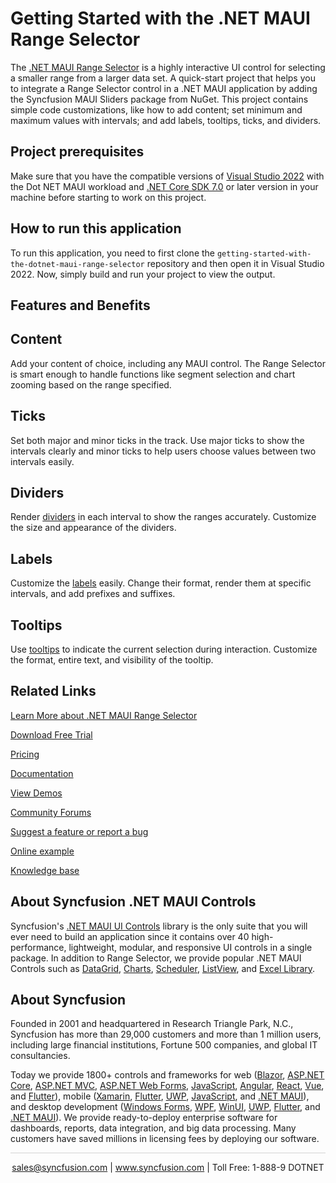 # Getting Started with the .NET MAUI Range Selector
The [.NET MAUI Range Selector](https://www.syncfusion.com/maui-controls/maui-range-selector?utm_source=github&utm_medium=listing&utm_campaign=maui-range-selector-github-samples) is a highly interactive UI control for selecting a smaller range from a larger data set. A quick-start project that helps you to integrate a Range Selector control in a .NET MAUI application by adding the Syncfusion MAUI Sliders package from NuGet. This project contains simple code customizations, like how to add content; set minimum and maximum values with intervals; and add labels, tooltips, ticks, and dividers.

## Project prerequisites
Make sure that you have the compatible versions of [Visual Studio 2022](https://visualstudio.microsoft.com/downloads/) with the Dot NET MAUI workload and [.NET Core SDK 7.0](https://dotnet.microsoft.com/en-us/download/dotnet/7.0) or later version in your machine before starting to work on this project.

## How to run this application
To run this application, you need to first clone the `getting-started-with-the-dotnet-maui-range-selector` repository and then open it in Visual Studio 2022. Now, simply build and run your project to view the output.

## Features and Benefits

## Content

Add your content of choice, including any MAUI control. The Range Selector is smart enough to handle functions like segment selection and chart zooming based on the range specified.

## Ticks

Set both major and minor ticks in the track. Use major ticks to show the intervals clearly and minor ticks to help users choose values between two intervals easily.

## Dividers

Render [dividers](https://help.syncfusion.com/maui/range-selector/divider?utm_source=github&utm_medium=listing&utm_campaign=maui-range-selector-github-samples) in each interval to show the ranges accurately. Customize the size and appearance of the dividers.

## Labels

Customize the [labels](https://help.syncfusion.com/maui/range-selector/labels?utm_source=github&utm_medium=listing&utm_campaign=maui-range-selector-github-samples) easily. Change their format, render them at specific intervals, and add prefixes and suffixes.

## Tooltips

Use [tooltips](https://help.syncfusion.com/maui/range-selector/tooltip?utm_source=github&utm_medium=listing&utm_campaign=maui-range-selector-github-samples) to indicate the current selection during interaction. Customize the format, entire text, and visibility of the tooltip.

## Related Links

[Learn More about .NET MAUI Range Selector](https://www.syncfusion.com/maui-controls/maui-range-selector?utm_source=github&utm_medium=listing&utm_campaign=maui-range-selector-github-samples)

[Download Free Trial](https://www.syncfusion.com/downloads/maui?utm_source=github&utm_medium=listing&utm_campaign=maui-range-selector-github-samples)

[Pricing](https://www.syncfusion.com/sales/teamlicense?utm_source=github&utm_medium=listing&utm_campaign=maui-range-selector-github-samples)

[Documentation](https://help.syncfusion.com/maui/range-selector/getting-started?utm_source=github&utm_medium=listing&utm_campaign=maui-range-selector-github-samples)

[View Demos](https://github.com/SyncfusionExamples/getting-started-with-the-dotnet-maui-range-selector?utm_source=github&utm_medium=listing&utm_campaign=maui-range-selector-github-samples)

[Community Forums](https://www.syncfusion.com/forums/maui?utm_source=github&utm_medium=listing&utm_campaign=maui-range-selector-github-samples)

[Suggest a feature or report a bug](https://www.syncfusion.com/feedback/maui?utm_source=github&utm_medium=listing&utm_campaign=maui-range-selector-github-samples)

[Online example](https://github.com/syncfusion/maui-demos/tree/master/MAUI/Sliders/SampleBrowser.Maui.Sliders/Samples/RangeSelector?utm_source=github&utm_medium=listing&utm_campaign=maui-range-selector-github-samples)

[Knowledge base](https://support.syncfusion.com/kb?utm_source=github&utm_medium=listing&utm_campaign=maui-range-selector-github-samples)

## About Syncfusion .NET MAUI Controls
Syncfusion's [.NET MAUI UI Controls](https://www.syncfusion.com/maui-controls?utm_source=github&utm_medium=listing&utm_campaign=maui-range-selector-github-samples) library is the only suite that you will ever need to build an application since it contains over 40 high-performance, lightweight, modular, and responsive UI controls in a single package. In addition to Range Selector, we provide popular .NET MAUI Controls such as [DataGrid](https://www.syncfusion.com/maui-controls/maui-datagrid?utm_source=github&utm_medium=listing&utm_campaign=maui-range-selector-github-samples), [Charts](https://www.syncfusion.com/maui-controls/maui-cartesian-charts?utm_source=github&utm_medium=listing&utm_campaign=maui-range-selector-github-samples), [Scheduler](https://www.syncfusion.com/maui-controls/maui-scheduler?utm_source=github&utm_medium=listing&utm_campaign=maui-range-selector-github-samples), [ListView](https://www.syncfusion.com/maui-controls/maui-listview?utm_source=github&utm_medium=listing&utm_campaign=maui-range-selector-github-samples), and [Excel Library](https://www.syncfusion.com/document-processing/excel-framework/maui?utm_source=github&utm_medium=listing&utm_campaign=maui-range-selector-github-samples).

## About Syncfusion
Founded in 2001 and headquartered in Research Triangle Park, N.C., Syncfusion has more than 29,000 customers and more than 1 million users, including large financial institutions, Fortune 500 companies, and global IT consultancies.
 
Today we provide 1800+ controls and frameworks for web ([Blazor](https://www.syncfusion.com/blazor-components?utm_medium=listing&utm_source=github&utm_campaign=maui-range-selector-github-samples), [ASP.NET Core](https://www.syncfusion.com/aspnet-core-ui-controls?utm_medium=listing&utm_source=github&utm_campaign=maui-range-selector-github-samples), [ASP.NET MVC](https://www.syncfusion.com/aspnet-mvc-ui-controls?utm_medium=listing&utm_source=github&utm_campaign=maui-range-selector-github-samples), [ASP.NET Web Forms](https://www.syncfusion.com/jquery/aspnet-webforms-ui-controls?utm_medium=listing&utm_source=github&utm_campaign=maui-range-selector-github-samples), [JavaScript](https://www.syncfusion.com/javascript-ui-controls?utm_medium=listing&utm_source=github&utm_campaign=maui-range-selector-github-samples), [Angular](https://www.syncfusion.com/angular-components?utm_medium=listing&utm_source=github&utm_campaign=maui-range-selector-github-samples), [React](https://www.syncfusion.com/react-components?utm_medium=listing&utm_source=github&utm_campaign=maui-range-selector-github-samples), [Vue](https://www.syncfusion.com/vue-components?utm_medium=listing&utm_source=github&utm_campaign=maui-range-selector-github-samples), and [Flutter](https://www.syncfusion.com/flutter-widgets?utm_medium=listing&utm_source=github&utm_campaign=maui-range-selector-github-samples)), mobile ([Xamarin](https://www.syncfusion.com/xamarin-ui-controls?utm_medium=listing&utm_source=github&utm_campaign=maui-range-selector-github-samples), [Flutter](https://www.syncfusion.com/flutter-widgets?utm_medium=listing&utm_source=github&utm_campaign=maui-range-selector-github-samples), [UWP](https://www.syncfusion.com/uwp-ui-controls?utm_medium=listing&utm_source=github&utm_campaign=maui-range-selector-github-samples), [JavaScript](https://www.syncfusion.com/javascript-ui-controls?utm_medium=listing&utm_source=github&utm_campaign=maui-range-selector-github-samples), and [.NET MAUI](https://www.syncfusion.com/maui-controls?utm_source=github&utm_medium=listing&utm_campaign=maui-range-selector-github-samples)), and desktop development ([Windows Forms](https://www.syncfusion.com/winforms-ui-controls?utm_medium=listing&utm_source=github&utm_campaign=maui-range-selector-github-samples), [WPF](https://www.syncfusion.com/wpf-controls?utm_medium=listing&utm_source=github&utm_campaign=maui-range-selector-github-samples), [WinUI](https://www.syncfusion.com/winui-controls?utm_medium=listing&utm_source=github&utm_campaign=maui-range-selector-github-samples), [UWP](https://www.syncfusion.com/uwp-ui-controls?utm_medium=listing&utm_source=github&utm_campaign=maui-range-selector-github-samples), [Flutter](https://www.syncfusion.com/flutter-widgets?utm_medium=listing&utm_source=github&utm_campaign=maui-range-selector-github-samples), and [.NET MAUI](https://www.syncfusion.com/maui-controls?utm_source=github&utm_medium=listing&utm_campaign=maui-range-selector-github-samples)). We provide ready-to-deploy enterprise software for dashboards, reports, data integration, and big data processing. Many customers have saved millions in licensing fees by deploying our software.

<hr style="height:0.3px;border:none;color:lightgrey;background-color:lightgrey;" />

<p align="center">
<a href="mailto:sales@syncfusion.com?Subject=Syncfusion .NET MAUI Range Selector - GitHub" target="_top">sales@syncfusion.com</a> | <a href="https://www.syncfusion.com?utm_source=github&utm_medium=listing&utm_campaign=maui-range-selector-github-samples">www.syncfusion.com</a> | Toll Free: 1-888-9 DOTNET <br>
</p>